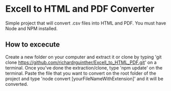 # Excell to HTML and PDF Converter
Simple project that will convert .csv files into HTML and PDF. You must have Node and NPM installed.

## How to excecute
Create a new folder on your computer and extract it or clone by typing 'git clone https://github.com/richardrguinther/Excell_to_HTML_PDF.git' on a terminal.
Once you've done the extraction/clone, type 'npm update' on the terminal.
Paste the file that you want to convert on the root folder of the project and type 'node convert [yourFileNameWithExtension]' and it will be converted.
